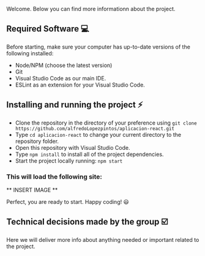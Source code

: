 Welcome. Below you can find more informationn about the project.

<!-- TODO: MAKE PUBLIC WHEN LINK (Github-page) IS READY -->
<!--You can see the running app following this link: Github-page
//Or set it up locally:-->

## Required Software :computer:

Before starting, make sure your computer has up-to-date versions of the following installed:

* Node/NPM (choose the latest version)
* Git
* Visual Studio Code as our main IDE.
* ESLint as an extension for your Visual Studio Code.

## Installing and running the project :zap:
* Clone the repository in the directory of your preference using `git clone https://github.com/alfredoLopezpintos/aplicacion-react.git`
* Type `cd aplicacion-react` to change your current directory to the repository folder.
* Open this repository with Visual Studio Code.
* Type `npm install` to install all of the project dependencies.
* Start the project locally running: `npm start`
### This will load the following site:
 ** INSERT IMAGE **

Perfect, you are ready to start. Happy coding! :smiley:

## Technical decisions made by the group :ballot_box_with_check:
Here we will deliver more info about anything needed or important related to the project.
